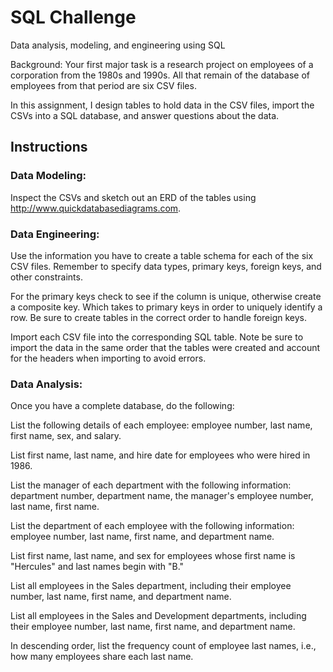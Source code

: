 # SQL Challenge
Data analysis, modeling, and engineering using SQL

Background:
Your first major task is a research project on employees of a corporation from the 1980s and 1990s. All that remain of the database of employees from that period are six CSV files.

In this assignment, I design tables to hold data in the CSV files, import the CSVs into a SQL database, and answer questions about the data.

## Instructions

### Data Modeling:


Inspect the CSVs and sketch out an ERD of the tables using http://www.quickdatabasediagrams.com.


### Data Engineering:


Use the information you have to create a table schema for each of the six CSV files. Remember to specify data types, primary keys, foreign keys, and other constraints.


For the primary keys check to see if the column is unique, otherwise create a composite key. Which takes to primary keys in order to uniquely identify a row.
Be sure to create tables in the correct order to handle foreign keys.


Import each CSV file into the corresponding SQL table. Note be sure to import the data in the same order that the tables were created and account for the headers when importing to avoid errors.



### Data Analysis:

Once you have a complete database, do the following:


List the following details of each employee: employee number, last name, first name, sex, and salary.


List first name, last name, and hire date for employees who were hired in 1986.


List the manager of each department with the following information: department number, department name, the manager's employee number, last name, first name.


List the department of each employee with the following information: employee number, last name, first name, and department name.


List first name, last name, and sex for employees whose first name is "Hercules" and last names begin with "B."


List all employees in the Sales department, including their employee number, last name, first name, and department name.


List all employees in the Sales and Development departments, including their employee number, last name, first name, and department name.


In descending order, list the frequency count of employee last names, i.e., how many employees share each last name.
